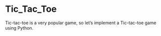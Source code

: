 # Tic_Tac_Toe
Tic-tac-toe is a very popular game, so let’s implement a Tic-tac-toe game using Python.
